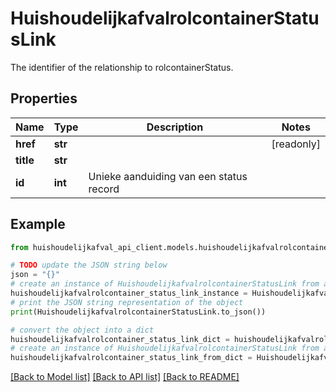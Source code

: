 # HuishoudelijkafvalrolcontainerStatusLink

The identifier of the relationship to rolcontainerStatus.

## Properties

Name | Type | Description | Notes
------------ | ------------- | ------------- | -------------
**href** | **str** |  | [readonly] 
**title** | **str** |  | 
**id** | **int** | Unieke aanduiding van een status record | 

## Example

```python
from huishoudelijkafval_api_client.models.huishoudelijkafvalrolcontainer_status_link import HuishoudelijkafvalrolcontainerStatusLink

# TODO update the JSON string below
json = "{}"
# create an instance of HuishoudelijkafvalrolcontainerStatusLink from a JSON string
huishoudelijkafvalrolcontainer_status_link_instance = HuishoudelijkafvalrolcontainerStatusLink.from_json(json)
# print the JSON string representation of the object
print(HuishoudelijkafvalrolcontainerStatusLink.to_json())

# convert the object into a dict
huishoudelijkafvalrolcontainer_status_link_dict = huishoudelijkafvalrolcontainer_status_link_instance.to_dict()
# create an instance of HuishoudelijkafvalrolcontainerStatusLink from a dict
huishoudelijkafvalrolcontainer_status_link_from_dict = HuishoudelijkafvalrolcontainerStatusLink.from_dict(huishoudelijkafvalrolcontainer_status_link_dict)
```
[[Back to Model list]](../README.md#documentation-for-models) [[Back to API list]](../README.md#documentation-for-api-endpoints) [[Back to README]](../README.md)


